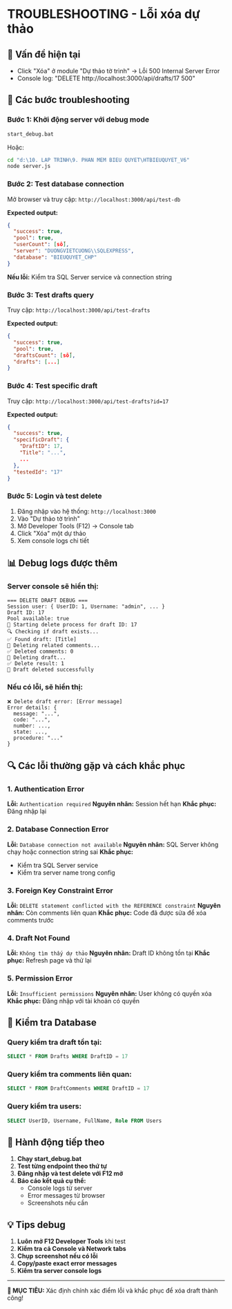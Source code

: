 # TROUBLESHOOTING - Lỗi xóa dự thảo

## 🚨 Vấn đề hiện tại
- Click "Xóa" ở module "Dự thảo tờ trình" → Lỗi 500 Internal Server Error
- Console log: "DELETE http://localhost:3000/api/drafts/17 500"

## 🔧 Các bước troubleshooting

### Bước 1: Khởi động server với debug mode
```cmd
start_debug.bat
```
Hoặc:
```cmd
cd "d:\10. LAP TRINH\9. PHAN MEM BIEU QUYET\HTBIEUQUYET_V6"
node server.js
```

### Bước 2: Test database connection
Mở browser và truy cập: `http://localhost:3000/api/test-db`

**Expected output:**
```json
{
  "success": true,
  "pool": true,
  "userCount": [số],
  "server": "DUONGVIETCUONG\\SQLEXPRESS",
  "database": "BIEUQUYET_CHP"
}
```

**Nếu lỗi:** Kiểm tra SQL Server service và connection string

### Bước 3: Test drafts query
Truy cập: `http://localhost:3000/api/test-drafts`

**Expected output:**
```json
{
  "success": true,
  "pool": true,
  "draftsCount": [số],
  "drafts": [...]
}
```

### Bước 4: Test specific draft
Truy cập: `http://localhost:3000/api/test-drafts?id=17`

**Expected output:**
```json
{
  "success": true,
  "specificDraft": {
    "DraftID": 17,
    "Title": "...",
    ...
  },
  "testedId": "17"
}
```

### Bước 5: Login và test delete
1. Đăng nhập vào hệ thống: `http://localhost:3000`
2. Vào "Dự thảo tờ trình"
3. Mở Developer Tools (F12) → Console tab
4. Click "Xóa" một dự thảo
5. Xem console logs chi tiết

## 📊 Debug logs được thêm

### Server console sẽ hiển thị:
```
=== DELETE DRAFT DEBUG ===
Session user: { UserID: 1, Username: "admin", ... }
Draft ID: 17
Pool available: true
🔄 Starting delete process for draft ID: 17
🔍 Checking if draft exists...
✅ Found draft: [Title]
🔄 Deleting related comments...
✅ Deleted comments: 0
🔄 Deleting draft...
✅ Delete result: 1
🎉 Draft deleted successfully
```

### Nếu có lỗi, sẽ hiển thị:
```
❌ Delete draft error: [Error message]
Error details: {
  message: "...",
  code: "...",
  number: ...,
  state: ...,
  procedure: "..."
}
```

## 🔍 Các lỗi thường gặp và cách khắc phục

### 1. Authentication Error
**Lỗi:** `Authentication required`
**Nguyên nhân:** Session hết hạn
**Khắc phục:** Đăng nhập lại

### 2. Database Connection Error
**Lỗi:** `Database connection not available`
**Nguyên nhân:** SQL Server không chạy hoặc connection string sai
**Khắc phục:** 
- Kiểm tra SQL Server service
- Kiểm tra server name trong config

### 3. Foreign Key Constraint Error
**Lỗi:** `DELETE statement conflicted with the REFERENCE constraint`
**Nguyên nhân:** Còn comments liên quan
**Khắc phục:** Code đã được sửa để xóa comments trước

### 4. Draft Not Found
**Lỗi:** `Không tìm thấy dự thảo`
**Nguyên nhân:** Draft ID không tồn tại
**Khắc phục:** Refresh page và thử lại

### 5. Permission Error
**Lỗi:** `Insufficient permissions`
**Nguyên nhân:** User không có quyền xóa
**Khắc phục:** Đăng nhập với tài khoản có quyền

## 📝 Kiểm tra Database

### Query kiểm tra draft tồn tại:
```sql
SELECT * FROM Drafts WHERE DraftID = 17
```

### Query kiểm tra comments liên quan:
```sql
SELECT * FROM DraftComments WHERE DraftID = 17
```

### Query kiểm tra users:
```sql
SELECT UserID, Username, FullName, Role FROM Users
```

## 🚀 Hành động tiếp theo

1. **Chạy start_debug.bat**
2. **Test từng endpoint theo thứ tự**
3. **Đăng nhập và test delete với F12 mở**
4. **Báo cáo kết quả cụ thể:**
   - Console logs từ server
   - Error messages từ browser
   - Screenshots nếu cần

## 💡 Tips debug

1. **Luôn mở F12 Developer Tools** khi test
2. **Kiểm tra cả Console và Network tabs**
3. **Chụp screenshot nếu có lỗi**
4. **Copy/paste exact error messages**
5. **Kiểm tra server console logs**

---

**🎯 MỤC TIÊU:** Xác định chính xác điểm lỗi và khắc phục để xóa draft thành công!
